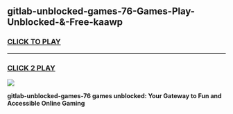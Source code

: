 
## gitlab-unblocked-games-76-Games-Play-Unblocked-&-Free-kaawp
<h3>
<a href="https://premium76.site?title=gitlab-unblocked-games-76&ref=24A">CLICK TO PLAY</a></h3>
<hr>

<h3>
<a href="https://premium76.site?title=gitlab-unblocked-games-76&ref=24A">CLICK 2 PLAY</a>
  
</h3>

<a href="https://premium76.site?title=gitlab-unblocked-games-76&ref=24A"><img src="https://clearcache.store/games.png"></a>


**gitlab-unblocked-games-76 games unblocked: Your Gateway to Fun and Accessible Online Gaming**
